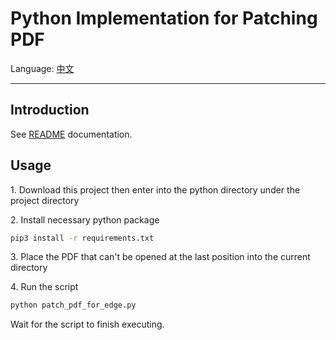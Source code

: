 # Python Implementation for Patching PDF

Language: [中文](README.zh_CN.md)

---

## Introduction

See [README][repo-readme] documentation.

## Usage

1\. Download this project then enter into the python directory under the project directory

2\. Install necessary python package

```bash
pip3 install -r requirements.txt
```

3\. Place the PDF that can't be opened at the last position into the current directory

4\. Run the script

```bash
python patch_pdf_for_edge.py
```

Wait for the script to finish executing.

[repo-readme]: ../README.md